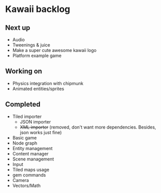 # Kawaii backlog

## Next up
* Audio
* Tweenings & juice
* Make a super cute awesome kawaii logo
* Platform example game

## Working on
* Physics integration with chipmunk
* Animated entities/sprites

## Completed
* Tiled importer
	* JSON importer
	* <del>XML importer</del> (removed, don't want more dependencies. Besides, json works just fine)
* Basic game
* Node graph
* Entity management
* Content manager
* Scene management
* Input
* Tiled maps usage
* gem commands
* Camera
* Vectors/Math